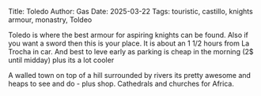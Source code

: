 Title: Toledo
Author: Gas
Date: 2025-03-22
Tags: touristic, castillo, knights armour, monastry, Toldeo

Toledo is where the best armour for aspiring knights can be found.
Also if you want a sword then this is your place.
It is about an 1 1/2 hours from La Trocha in car. And best to leve
early as parking is cheap in the morning (2$ until midday) plus its a
lot cooler

A walled town on top of a hill surrounded by rivers its pretty awesome
and heaps to see and do - plus shop. Cathedrals and churches for Africa.
